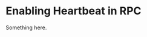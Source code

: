 [title]: # (Enabling Heartbeat in RPC)
[tags]: # (XXX)
[priority]: # (3984)
# Enabling Heartbeat in RPC
Something here.
